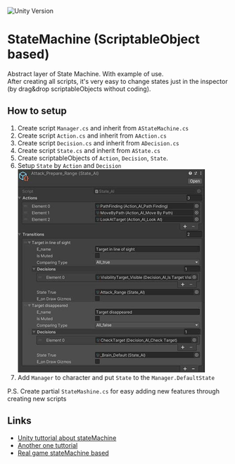 ![Unity Version](https://img.shields.io/badge/Unity-2020.3.31-blue.svg)
# StateMachine (ScriptableObject based)

Abstract layer of State Machine. With example of use. \
After creating all scripts, it's very easy to change states just in the inspector (by drag&drop scriptableObjects without coding).

## How to setup

1. Create script `Manager.cs` and inherit from `AStateMachine.cs`
2. Create script `Action.cs` and inherit from `AAction.cs`
3. Create script `Decision.cs` and inherit from `ADecision.cs`
4. Create script `State.cs` and inherit from `AState.cs`
5. Create scriptableObjects of `Action`, `Decision`, `State`.
6. Setup `State` by `Action` and `Decision`\
![](Documents~/StateScreen.jpg)
7. Add `Manager` to character and put `State` to the `Manager.DefaultState`



P.S. Create partial `StateMashine.cs` for easy adding new features through creating new scripts

## Links

* [Unity tuttorial about stateMachine](https://www.youtube.com/watch?v=cHUXh5biQMg&list=PLX2vGYjWbI0ROSj_B0_eir_VkHrEkd4pi&index=1)
* [Another one tuttorial](https://www.youtube.com/watch?v=l90d4z5nVWI)
* [Real game stateMachine based](https://www.youtube.com/watch?v=7mx1HeOkSh4)


